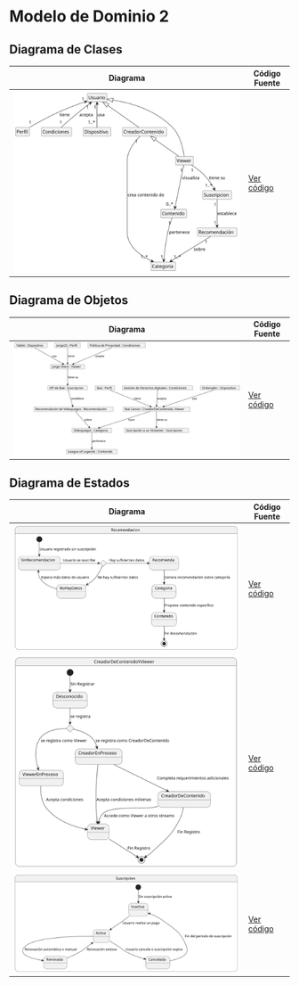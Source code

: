 # Modelo de Dominio 2
## Diagrama de Clases 
| Diagrama | Código Fuente |
|----------|---------------|
| ![Diagrama de Clases](https://github.com/Ingenieria-Informatica-UNEATLANTICO/app-actividad-post-parcial-Jorgeog25/blob/main/images/MdD2-DdC.svg)| [Ver código](https://github.com/Ingenieria-Informatica-UNEATLANTICO/app-actividad-post-parcial-Jorgeog25/blob/main/modelosUML/MdD2-DdC.puml) |

## Diagrama de Objetos 
| Diagrama | Código Fuente |
|----------|---------------|
| ![Diagrama de Objetos](https://github.com/Ingenieria-Informatica-UNEATLANTICO/app-actividad-post-parcial-Jorgeog25/blob/main/images/MdD2-DdO.svg)| [Ver código](https://github.com/Ingenieria-Informatica-UNEATLANTICO/app-actividad-post-parcial-Jorgeog25/blob/main/modelosUML/MdD2-DdO.puml) |

## Diagrama de Estados 
| Diagrama | Código Fuente |
|----------|---------------|
| ![Diagrama de Estados de Recomendación](https://github.com/Ingenieria-Informatica-UNEATLANTICO/app-actividad-post-parcial-Jorgeog25/blob/main/images/MdD2-DdEdR.svg)| [Ver código](https://github.com/Ingenieria-Informatica-UNEATLANTICO/app-actividad-post-parcial-Jorgeog25/blob/main/modelosUML/MdD2-%20DdEdR.puml) |
| ![Diagrama de Estados de Usuario](https://github.com/Ingenieria-Informatica-UNEATLANTICO/app-actividad-post-parcial-Jorgeog25/blob/main/images/MdD2-DdEdU.svg)| [Ver código](https://github.com/Ingenieria-Informatica-UNEATLANTICO/app-actividad-post-parcial-Jorgeog25/blob/main/modelosUML/MdD2-DdEdU.puml) |
| ![Diagrama de Estados de Suscripción](https://github.com/Ingenieria-Informatica-UNEATLANTICO/app-actividad-post-parcial-Jorgeog25/blob/main/images/MdD2-DdEdS.svg)| [Ver código](https://github.com/Ingenieria-Informatica-UNEATLANTICO/app-actividad-post-parcial-Jorgeog25/blob/main/modelosUML/MdD2-DdEdS.puml) |
